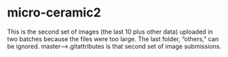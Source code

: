 # micro-ceramic2
This is the second set of images (the last 10 plus other data) uploaded in two batches because the files were too large. The last folder, “others,” can be ignored.
master-->.gitattributes is that second set of image submissions.
